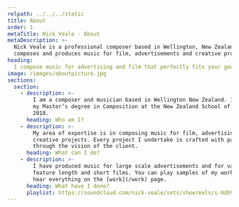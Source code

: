 ```yaml
---
relpath: ../../../static
title: About
order: 1
metaTitle: Nick Veale - About
metaDescription: >-
  Nick Veale is a professional composer based in Wellington, New Zealand. He
  composes and produces music for film, advertisements and creative projects.
heading:
  I compose music for advertising and film that perfectly fits your goals.
image: /images/aboutpicture.jpg
sections:
  section:
    - description: >-
        I am a composer and musician based in Wellington New Zealand. I finished
        my Master’s degree in Composition at the New Zealand School of Music in
        2018.
      heading: Who am I?
    - description: >-
        My area of expertise is in composing music for film, advertising and
        creative projects. Every project I undertake is crafted with passion
        through the vision of the client.
      heading: What can I do?
    - description: >-
        I have produced music for large scale advertisements and for various
        feature length and short films. You can play samples of my work below or
        hear everything on the [work](/work) page.
      heading: What have I done?
      playlist: https://soundcloud.com/nick-veale/sets/showreels/s-0dbVX
---
```

